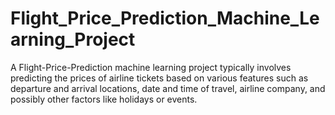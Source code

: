 # Flight_Price_Prediction_Machine_Learning_Project
A Flight-Price-Prediction machine learning project typically involves predicting the prices of airline tickets based on various features such as departure and arrival locations, date and time of travel, airline company, and possibly other factors like holidays or events.
